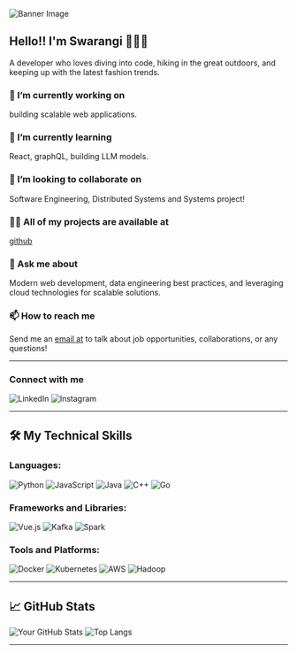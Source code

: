 <!--
**Swarangigaurkar/swarangigaurkar** is a ✨ _special_ ✨ repository because its `README.md` (this file) appears on your GitHub profile.

Here are some ideas to get you started:

- 🔭 I’m currently working on ...
- 🌱 I’m currently learning ...
- 👯 I’m looking to collaborate on ...
- 🤔 I’m looking for help with ...
- 💬 Ask me about ...
- 📫 How to reach me: ...
- 😄 Pronouns: ...
- ⚡ Fun fact: ...
-->

<!-- Banner Image -->
![Banner Image](https://user-images.githubusercontent.com/74038190/212747903-e9bdf048-2dc8-41f9-b973-0e72ff07bfba.gif)

## Hello!! I'm Swarangi 👋👩‍💻

A developer who loves diving into code, hiking in the great outdoors, and keeping up with the latest fashion trends.

### 🔭 I’m currently working on
building scalable web applications.

### 🌱 I’m currently learning
React, graphQL, building LLM models.

### 👯 I’m looking to collaborate on
Software Engineering, Distributed Systems and Systems project!

### 👨‍💻 All of my projects are available at
[github](http://www.github.com/swarangigaurkar)

### 💬 Ask me about
Modern web development, data engineering best practices, and leveraging cloud technologies for scalable solutions.

### 📫 How to reach me
Send me an [email at](mailto:gaurkarswarangi01@gmail.com) to talk about job opportunities, collaborations, or any questions!

---

### Connect with me
![LinkedIn](https://user-images.githubusercontent.com/74038190/235294012-0a55e343-37ad-4b0f-924f-c8431d9d2483.gif)
![Instagram](https://user-images.githubusercontent.com/74038190/235294013-a33e5c43-a01c-43f6-b44d-a406d8b4ab75.gif)

---

## 🛠️ My Technical Skills

### Languages:
![Python](https://user-images.githubusercontent.com/74038190/212257472-08e52665-c503-4bd9-aa20-f5a4dae769b5.gif)
![JavaScript](https://user-images.githubusercontent.com/74038190/212257454-16e3712e-945a-4ca2-b238-408ad0bf87e6.gif)
![Java]()
![C++](https://img.shields.io/badge/-C++-00599C?style=flat&logo=Cplusplus&logoColor=white)
![Go](https://img.shields.io/badge/-Go-00ADD8?style=flat&logo=Go&logoColor=white)

### Frameworks and Libraries:
![Vue.js](https://img.shields.io/badge/-Vue.js-4FC08D?style=flat&logo=Vue.js&logoColor=white)
![Kafka](https://img.shields.io/badge/-Kafka-231F20?style=flat&logo=Apache-Kafka&logoColor=white)
![Spark](https://img.shields.io/badge/-Spark-E25A1C?style=flat&logo=Apache-Spark&logoColor=white)

### Tools and Platforms:
![Docker](https://img.shields.io/badge/-Docker-2496ED?style=flat&logo=Docker&logoColor=white)
![Kubernetes](https://img.shields.io/badge/-Kubernetes-326CE5?style=flat&logo=Kubernetes&logoColor=white)
![AWS](https://img.shields.io/badge/-AWS-232F3E?style=flat&logo=Amazon-AWS&logoColor=white)
![Hadoop](https://img.shields.io/badge/-Hadoop-66CCFF?style=flat&logo=Apache-Hadoop&logoColor=black)

---

## 📈 GitHub Stats

![Your GitHub Stats](https://github-readme-stats.vercel.app/api?username=swarangigaurkar&show_icons=true&theme=radical)
![Top Langs](https://github-readme-stats.vercel.app/api/top-langs/?username=swarangigaurkar&layout=compact&theme=radical)

---

